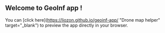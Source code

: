 ## Welcome to GeoInf app !

You can [click here](https://liozon.github.io/geoinf-app/ "Drone map helper" target="_blank") to preview the app directly in your browser.